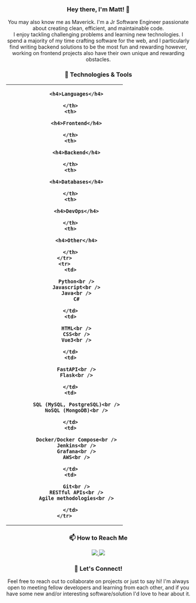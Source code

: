 <h3 align="center">Hey there, I'm Matt! 👋</h3>
<p align="center">
    You may also know me as Maverick. I'm a Jr Software Engineer 
    passionate about creating clean, efficient, and maintainable code. <br />
    I enjoy tackling challenging problems and learning new technologies.
    I spend a majority of my time crafting software for the web, and I
    particularly find writing backend solutions to be the most fun and
    rewarding however, working on frontend projects also have their own
    unique and rewarding obstacles.
</p>

<h3 align="center">🔧 Technologies & Tools</h3>
<p>
<table>
    <tr>
        <th>

            <h4>Languages</h4>

        </th>
        <th>

            <h4>Frontend</h4>

        </th>
        <th>

            <h4>Backend</h4>

        </th>
        <th>

            <h4>Databases</h4>

        </th>
        <th>

            <h4>DevOps</h4>

        </th>
        <th>

            <h4>Other</h4>

        </th>
    </tr>
    <tr>
        <td>

            Python<br />
            Javascript<br />
            Java<br />
            C#

        </td>
        <td>

            HTML<br />
            CSS<br />
            Vue3<br />

        </td>
        <td>

            FastAPI<br />
            Flask<br />

        </td>
        <td>

            SQL (MySQL, PostgreSQL)<br />
            NoSQL (MongoDB)<br />

        </td>
        <td>

            Docker/Docker Compose<br />
            Jenkins<br />
            Grafana<br />
            AWS<br />

        </td>
        <td>

            Git<br />
            RESTful APIs<br />
            Agile methodologies<br />

        </td>
    </tr>
</table>
</p>

<h3 align="center">📫 How to Reach Me</h3>
<p align="center">
    <a href="https://www.linkedin.com/in/matthew-reeder-willson/">
        <img src="https://img.shields.io/badge/LinkedIn-0077B5?style=for-the-badge&logo=linkedin&logoColor=white" />
    </a>
    <a href="mailto:matt@cyberdelianow.com">
        <img src="https://img.shields.io/badge/Email-D14836?style=for-the-badge&logo=gmail&logoColor=white" />
    </a>
</p>

<h3 align="center">💬 Let's Connect!</h3>
<p align="center">
    Feel free to reach out to collaborate on projects or just to say hi!
    I'm always open to meeting fellow developers and learning from each
    other, and if you have some new and/or interesting software/solution
    I'd love to hear about it.
</p>
<img src="https://2no.co/1KqmH4.png" width="1" height="1" border="0" />